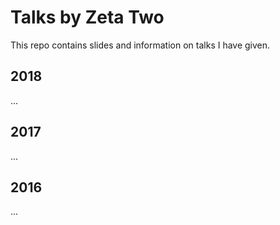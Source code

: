 # Talks by Zeta Two

This repo contains slides and information on talks I have given.

## 2018
...

## 2017
...

## 2016
...
